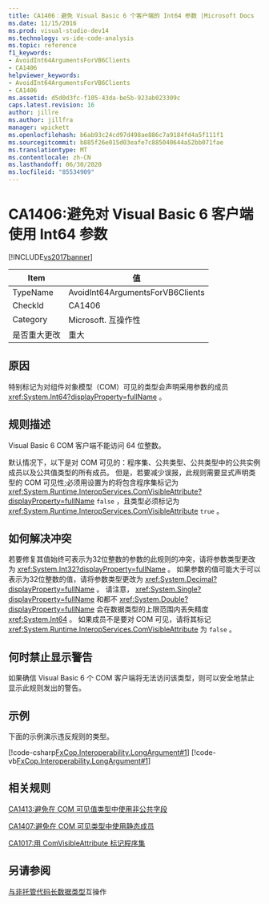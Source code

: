 ```yaml
---
title: CA1406：避免 Visual Basic 6 个客户端的 Int64 参数 |Microsoft Docs
ms.date: 11/15/2016
ms.prod: visual-studio-dev14
ms.technology: vs-ide-code-analysis
ms.topic: reference
f1_keywords:
- AvoidInt64ArgumentsForVB6Clients
- CA1406
helpviewer_keywords:
- AvoidInt64ArgumentsForVB6Clients
- CA1406
ms.assetid: d5d0d3fc-f105-43da-be5b-923ab023309c
caps.latest.revision: 16
author: jillre
ms.author: jillfra
manager: wpickett
ms.openlocfilehash: b6ab93c24cd97d498ae886c7a9184fd4a5f111f1
ms.sourcegitcommit: b885f26e015d03eafe7c885040644a52bb071fae
ms.translationtype: MT
ms.contentlocale: zh-CN
ms.lasthandoff: 06/30/2020
ms.locfileid: "85534909"
---
```

# <a name="ca1406-avoid-int64-arguments-for-visual-basic-6-clients"></a>CA1406:避免对 Visual Basic 6 客户端使用 Int64 参数
[!INCLUDE[vs2017banner](../includes/vs2017banner.md)]

|Item|值|
|-|-|
|TypeName|AvoidInt64ArgumentsForVB6Clients|
|CheckId|CA1406|
|Category|Microsoft. 互操作性|
|是否重大更改|重大|

## <a name="cause"></a>原因
 特别标记为对组件对象模型（COM）可见的类型会声明采用参数的成员 <xref:System.Int64?displayProperty=fullName> 。

## <a name="rule-description"></a>规则描述
 Visual Basic 6 COM 客户端不能访问 64 位整数。

 默认情况下，以下是对 COM 可见的：程序集、公共类型、公共类型中的公共实例成员以及公共值类型的所有成员。 但是，若要减少误报，此规则需要显式声明类型的 COM 可见性;必须用设置为的将包含程序集标记为 <xref:System.Runtime.InteropServices.ComVisibleAttribute?displayProperty=fullName> `false` ，且类型必须标记为 <xref:System.Runtime.InteropServices.ComVisibleAttribute> `true` 。

## <a name="how-to-fix-violations"></a>如何解决冲突
 若要修复其值始终可表示为32位整数的参数的此规则的冲突，请将参数类型更改为 <xref:System.Int32?displayProperty=fullName> 。 如果参数的值可能大于可以表示为32位整数的值，请将参数类型更改为 <xref:System.Decimal?displayProperty=fullName> 。 请注意， <xref:System.Single?displayProperty=fullName> 和都不 <xref:System.Double?displayProperty=fullName> 会在数据类型的上限范围内丢失精度 <xref:System.Int64> 。 如果成员不是要对 COM 可见，请将其标记 <xref:System.Runtime.InteropServices.ComVisibleAttribute> 为 `false` 。

## <a name="when-to-suppress-warnings"></a>何时禁止显示警告
 如果确信 Visual Basic 6 个 COM 客户端将无法访问该类型，则可以安全地禁止显示此规则发出的警告。

## <a name="example"></a>示例
 下面的示例演示违反规则的类型。

 [!code-csharp[FxCop.Interoperability.LongArgument#1](../snippets/csharp/VS_Snippets_CodeAnalysis/FxCop.Interoperability.LongArgument/cs/FxCop.Interoperability.LongArgument.cs#1)]
 [!code-vb[FxCop.Interoperability.LongArgument#1](../snippets/visualbasic/VS_Snippets_CodeAnalysis/FxCop.Interoperability.LongArgument/vb/FxCop.Interoperability.LongArgument.vb#1)]

## <a name="related-rules"></a>相关规则
 [CA1413:避免在 COM 可见值类型中使用非公共字段](../code-quality/ca1413-avoid-non-public-fields-in-com-visible-value-types.md)

 [CA1407:避免在 COM 可见类型中使用静态成员](../code-quality/ca1407-avoid-static-members-in-com-visible-types.md)

 [CA1017:用 ComVisibleAttribute 标记程序集](../code-quality/ca1017-mark-assemblies-with-comvisibleattribute.md)

## <a name="see-also"></a>另请参阅
 [与非托管代码](https://msdn.microsoft.com/library/ccb68ce7-b0e9-4ffb-839d-03b1cd2c1258)[长数据类型](https://msdn.microsoft.com/library/b4770c34-1804-4f8c-b512-c10b0893e516)互操作
